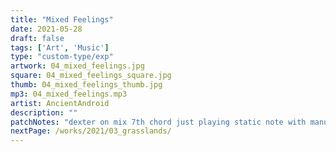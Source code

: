 ```yaml
---
title: "Mixed Feelings"
date: 2021-05-28
draft: false
tags: ['Art', 'Music']
type: "custom-type/exp"
artwork: 04_mixed_feelings.jpg
square: 04_mixed_feelings_square.jpg
thumb: 04_mixed_feelings_thumb.jpg
mp3: 04_mixed_feelings.mp3
artist: AncientAndroid
description: ""
patchNotes: "dexter on mix 7th chord just playing static note with manual mods on level of op2 and then op3 is being modulated by permutations so when op 2 is manual moded op3 mods come in. m32 going thoguh qpas and mimeophon giving a slight pitch shifting effect. marbles random gate going to platis on snare mode with harmonics turned all the way down and occasionally bringing is which gives a slight noise feel to the random snare. bass is basal with 16 step sequence. noise going into mixer straight with a volume knob and lots of reverb."
nextPage: /works/2021/03_grasslands/
---
```

